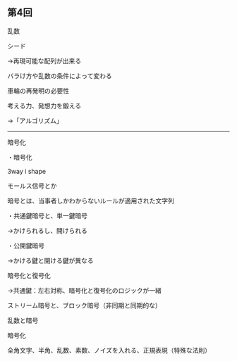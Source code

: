 ## 第4回
乱数

シード

→再現可能な配列が出来る



バラけ方や乱数の条件によって変わる



車輪の再発明の必要性

考える力、発想力を鍛える

→「アルゴリズム」



---------------------------------------------------------------

暗号化

・暗号化

3way i shape

モールス信号とか

暗号とは、当事者しかわからないルールが適用された文字列



・共通鍵暗号と、単一鍵暗号

→かけられるし、開けられる



・公開鍵暗号

→かける鍵と開ける鍵が異なる



暗号化と復号化

→共通鍵：左右対称、暗号化と復号化のロジックが一緒



ストリーム暗号と、ブロック暗号（非同期と同期的な）



乱数と暗号



暗号化

全角文字、半角、乱数、素数、ノイズを入れる、正規表現（特殊な法則）
